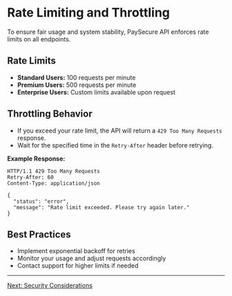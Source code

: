 # Rate Limiting and Throttling

To ensure fair usage and system stability, PaySecure API enforces rate limits on all endpoints.

## Rate Limits
- **Standard Users:** 100 requests per minute
- **Premium Users:** 500 requests per minute
- **Enterprise Users:** Custom limits available upon request

## Throttling Behavior
- If you exceed your rate limit, the API will return a `429 Too Many Requests` response.
- Wait for the specified time in the `Retry-After` header before retrying.

**Example Response:**
```http
HTTP/1.1 429 Too Many Requests
Retry-After: 60
Content-Type: application/json

{
  "status": "error",
  "message": "Rate limit exceeded. Please try again later."
}
```

## Best Practices
- Implement exponential backoff for retries
- Monitor your usage and adjust requests accordingly
- Contact support for higher limits if needed

---

[Next: Security Considerations](./security.md)
